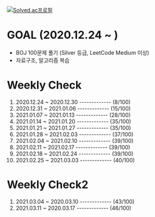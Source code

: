 [![Solved.ac프로필](http://mazassumnida.wtf/api/v2/generate_badge?boj=january)](https://solved.ac/january)

#  GOAL (2020.12.24 ~ )
<ul>
  <li>
    BOJ 100문제 풀기 (Silver 등급, LeetCode Medium 이상)
  </li>
  <li>
    자료구조, 알고리즘 복습
  </li>
</ul>

#  Weekly Check
<ol>
  <li>
    2020.12.24 ~ 2020.12.30 ------------- (8/100)
  </li>
    <li>
    2020.12.31 ~ 2021.01.06 ------------- (15/100)
  </li>
  <li>
    2021.01.07 ~ 2021.01.13 ------------- (28/100)
  </li>
  <li>
    2021.01.14 ~ 2021.01.20 ------------- (35/100)
  </li>
    <li>
    2021.01.21 ~ 2021.01.27 ------------- (35/100)
  </li>
  <li>
    2021.01.28 ~ 2021.02.03 ------------- (37/100)
  </li>
    <li>
    2021.02.04 ~ 2021.02.10 ------------- (39/100)
  </li>
  <li>
    2021.02.11 ~ 2021.02.17 ------------- (39/100)
  </li>
  <li>
    2021.02.18 ~ 2021.02.24 ------------- (39/100)
  </li>
  <li>
    2021.02.25 ~ 2021.03.03 ------------- (40/100)
  </li>
</ol>

#  Weekly Check2
<ol>
  <li>
    2021.03.04 ~ 2020.03.10 ------------- (43/100)
  </li>
  <li>
    2021.03.11 ~ 2020.03.17 ------------- (46/100)
  </li>
</ol>
